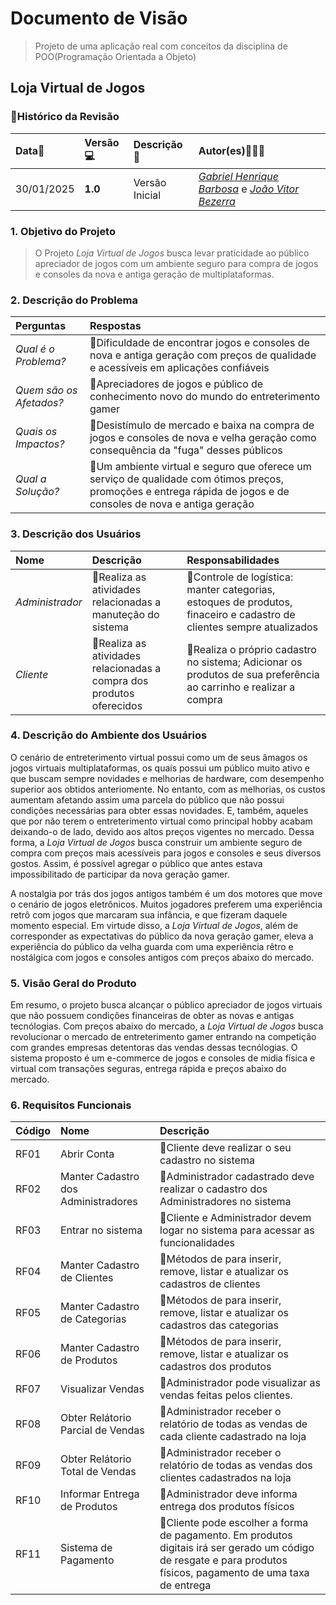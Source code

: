 # Documento de Visão
> Projeto de uma aplicação real com conceitos da disciplina de POO(Programação Orientada a Objeto)

## Loja Virtual de Jogos 

### 📌Histórico da Revisão 

| Data📅  | Versão💻 | Descrição📕 | Autor(es)🧑🏻‍💻|
|:-------|:-------|:----------|:------|
| 30/01/2025 |  **1.0** | Versão Inicial  | [_Gabriel Henrique Barbosa_](https://github.com/gbrielf) e [_João Vitor Bezerra_](https://github.com/DevJoaoVitorB) |

### 1. Objetivo do Projeto 

> O Projeto _Loja Virtual de Jogos_ busca levar praticidade ao público apreciador de jogos com um ambiente seguro para compra de jogos e consoles da nova e antiga geração de multiplataformas.

### 2. Descrição do Problema 

| Perguntas | Respostas |
|:------|:------|
| *Qual é o Problema?* | 📌Dificuldade de encontrar jogos e consoles de nova e antiga geração com preços de qualidade e acessíveis em aplicações confiáveis |
| *Quem são os Afetados?* | 📌Apreciadores de jogos e público de conhecimento novo do mundo do entreterimento gamer |
| *Quais os Impactos?* | 📌Desistímulo de mercado e baixa na compra de jogos e consoles de nova e velha geração como consequência da "fuga" desses públicos |
| *Qual a Solução?* | 📌Um ambiente virtual e seguro que oferece um serviço de qualidade com ótimos preços, promoções e entrega rápida de jogos e de consoles de nova e antiga geração |

### 3. Descrição dos Usuários

| Nome | Descrição | Responsabilidades |
|:---  |:--- |:--- |
| *Administrador* | 📌Realiza as atividades relacionadas a manuteção do sistema | 📌Controle de logística: manter categorias, estoques de produtos, finaceiro e cadastro de clientes sempre atualizados |
| *Cliente* | 📌Realiza as atividades relacionadas a compra dos produtos oferecidos | 📌Realiza o próprio cadastro no sistema; Adicionar os produtos de sua preferência ao carrinho e realizar a compra |

### 4. Descrição do Ambiente dos Usuários

O cenário de entreterimento virtual possui como um de seus âmagos os jogos virtuais multiplataformas, os quais possui um público muito ativo e que buscam sempre novidades e melhorias de hardware, com desempenho superior aos obtidos anteriomente. No entanto, com as melhorias, os custos aumentam afetando assim uma parcela do público que não possui condições necessárias para obter essas novidades. E, também, aqueles que por não terem o entreterimento virtual como principal hobby acabam deixando-o de lado, devido aos altos preços vigentes no mercado. Dessa forma, a _Loja Virtual de Jogos_ busca construir um ambiente seguro de compra com preços mais acessíveis para jogos e consoles e seus diversos gostos. Assim, é possível agregar o público que antes estava impossibilitado de participar da nova geração gamer.

A nostalgia por trás dos jogos antigos também é um dos motores que move o cenário de jogos eletrônicos. Muitos jogadores preferem uma experiência retrô com jogos que marcaram sua infância, e que fizeram daquele momento especial. Em virtude disso, a _Loja Virtual de Jogos_, além de corresponder as expectativas do público da nova geração gamer, eleva a experiência do público da velha guarda com uma experiência rêtro e nostálgica com jogos e consoles antigos com preços abaixo do mercado.

### 5.	Visão Geral do Produto

Em resumo, o projeto busca alcançar o público apreciador de jogos virtuais que não possuem condições financeiras de obter as novas e antigas tecnólogias. Com preços abaixo do mercado, a _Loja Virtual de Jogos_ busca revolucionar o mercado de entreterimento gamer entrando na competição com grandes empresas detentoras das vendas dessas tecnólogias. O sistema proposto é um e-commerce de jogos e consoles de midia física e virtual com transações seguras, entrega rápida e preços abaixo do mercado.

### 6. Requisitos Funcionais

| Código | Nome | Descrição |
|:---  |:--- |:--- |
| RF01 | Abrir Conta | 📌Cliente deve realizar o seu cadastro no sistema |
| RF02 | Manter Cadastro dos Administradores | 📌Administrador cadastrado deve realizar o cadastro dos Administradores no sistema |
| RF03 | Entrar no sistema | 📌Cliente e Administrador devem logar no sistema para acessar as funcionalidades |
| RF04 | Manter Cadastro de Clientes | 📌Métodos de para inserir, remove, listar e atualizar os cadastros de clientes |
| RF05 | Manter Cadastro de Categorias | 📌Métodos de para inserir, remove, listar e atualizar os cadastros das categorias |
| RF06 | Manter Cadastro de Produtos | 📌Métodos de para inserir, remove, listar e atualizar os cadastros dos produtos  |
| RF07 | Visualizar Vendas | 📌Administrador pode visualizar as vendas feitas pelos clientes. |
| RF08 | Obter Relátorio Parcial de Vendas | 📌Administrador receber o relatório de todas as vendas de cada cliente cadastrado na loja |
| RF09 | Obter Relátorio Total de Vendas | 📌Administrador receber o relatório de todas as vendas dos clientes cadastrados na loja |
| RF10 | Informar Entrega de Produtos | 📌Administrador deve informa entrega dos produtos físicos |
| RF11 | Sistema de Pagamento | 📌Cliente pode escolher a forma de pagamento. Em produtos digitais irá ser gerado um código de resgate e para produtos físicos, pagamento de uma taxa de entrega |
